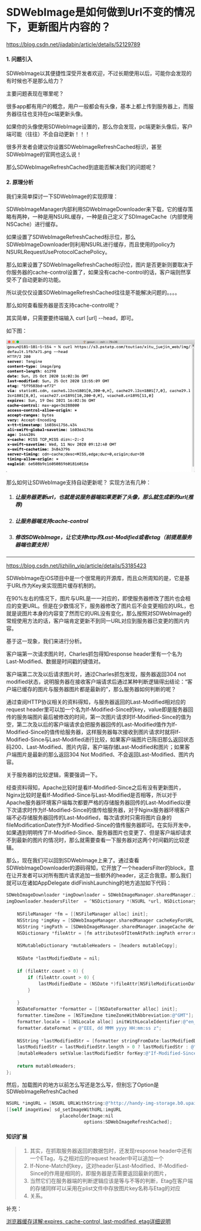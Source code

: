 # SDWebImage是如何做到Url不变的情况下，更新图片内容的？



https://blog.csdn.net/jiadabin/article/details/52129789



#### 1. 问题引入


SDWebImage以其便捷性深受开发者欢迎，不过长期使用以后，可能你会发现的有时候也不是那么给力？

  主要问题表现在哪里呢？

 很多app都有用户的概念，用户一般都会有头像，基本上都上传到服务器上，而服务器往往也支持在pc端更新头像。

 如果你的头像使用SDWebImage设置的，那么你会发现，pc端更新头像后，客户端可能（往往）不会自动更新！！！

 很多开发者会建议你设置SDWebImageRefreshCached标识，甚至SDWebImage的官网也这么说！

  那么SDWebImageRefreshCached到底能否解决我们的问题呢？



#### 2. 原理分析

我们来简单探讨一下SDWebImage的实现原理：

 SDWebImageManager内部利用SDWebImageDownloader来下载，它的缓存策略有两种，一种是用NSURL缓存，一种是自己定义了SDImageCache（内部使用NSCache）进行缓存。



 如果设置了SDWebImageRefreshCached标示位，那么SDWebImageDownloader则利用NSURL进行缓存，而且使用的policy为NSURLRequestUseProtocolCachePolicy。

 

 那么如果设置了SDWebImageRefreshCached标识位，图片是否更新则要取决于你服务器的cache-control设置了，如果没有cache-control的话，客户端则然享受不了自动更新的功能。

 所以说仅仅设置SDWebImageRefreshCached往往是不能解决问题的。。。。

 那么如何查看服务器是否支持cache-control呢？

 其实简单，只需要要终端输入 curl [url] --head，即可。

如下图：

![](./img/sd_curl_img.png)



那么如何让SDWebImage支持自动更新呢？
 实现方法有几种：

1. ##### 让服务器更新url，也就是说服务器端如果更新了头像，那么就生成新的url(推荐)

2. ##### 让服务器端支持cache-control

3. ##### 修改SDWebImage，让它支持http的Last-Modified或者etag（前提是服务器端也要支持）



----



https://blog.csdn.net/lizhilin_vip/article/details/53185423



 SDWebImage在iOS项目中是一个很常用的开源库，而且众所周知的是，它是基于URL作为Key来实现图片缓存机制的。

在90%左右的情况下，图片与URL是一一对应的，即使服务器修改了图片也会相应的变更URL。但是在少数情况下，服务器修改了图片后不会变更相应的URL，也就是说图片本身的内容变了然而它的URL没有变化，那么按照对SDWebImage的常规使用方法的话，客户端肯定更新不到同一URL对应到服务器已变更的图片内容。



基于这一现象，我们来进行分析。

客户端第一次请求图片时，Charles抓包得知response header里有一个名为Last-Modified、数据是时间戳的键值对。

客户端第二次及以后请求图片时，通过Charles抓包发现，服务器返回304 not modified状态，说明服务器在接收客户端请求后通过某种判断逻辑得出结论：“客户端已缓存的图片与服务器图片都是最新的”，那么服务器如何判断的呢？

通过查阅HTTP协议相关的资料得知，与服务器返回的Last-Modified相对应的request header里可以加一个名为If-Modified-Since的key，value即是服务器回传的服务端图片最后被修改的时间，第一次图片请求时If-Modified-Since的值为空，第二次及以后的客户端请求会把服务器回传的Last-Modified值作为If-Modified-Since的值传给服务器，这样服务器每次接收到图片请求时就将If-Modified-Since与Last-Modified进行比较，如果客户端图片已陈旧那么返回状态码200、Last-Modified、图片内容，客户端存储Last-Modified和图片；如果客户端图片是最新的那么返回304 Not Modified、不会返回Last-Modified、图片内容。

关于服务器的比较逻辑，需要强调一下。

经查资料得知，Apache比较时是看If-Modified-Since之后有没有更新图片，Nginx比较时是看If-Modified-Since与Last-Modified是否相等，所以对于Apache服务器环境客户端每次都要严格的存储服务器回传的Last-Modified以便下次请求时作为If-Modified-Since的值传给服务器，对于Nginx服务器环境客户端不必存储服务器回传的Last-Modified，每次请求时只需将图片自身的fileModificationDate作为If-Modified-Since的值传服务器即可。在实际开发中，如果遇到明明传了If-Modified-Since、服务器图片也变更了、但是客户端却请求不到最新的图片的情况时，那么就需要查看一下服务器对这两个时间戳的比较逻辑。

那么，现在我们可以回到SDWebImage上来了。通过查看SDWebImageDownloader的源码得知，它开放了一个headersFilter的block，意在让开发者可以对所有图片请求追加一些额外的header，这正合我意。那么我们就可以在诸如AppDelegate didFinishLaunching的地方追加如下代码：

```objective-c
SDWebImageDownloader *imgDownloader = SDWebImageManager.sharedManager.imageDownloader;
imgDownloader.headersFilter  = ^NSDictionary *(NSURL *url, NSDictionary *headers) {
 
    NSFileManager *fm = [[NSFileManager alloc] init];
    NSString *imgKey = [SDWebImageManager.sharedManager cacheKeyForURL:url];
    NSString *imgPath = [SDWebImageManager.sharedManager.imageCache defaultCachePathForKey:imgKey];
    NSDictionary *fileAttr = [fm attributesOfItemAtPath:imgPath error:nil];
 
    NSMutableDictionary *mutableHeaders = [headers mutableCopy];
 
    NSDate *lastModifiedDate = nil;
 
    if (fileAttr.count > 0) {
        if (fileAttr.count > 0) {
            lastModifiedDate = (NSDate *)fileAttr[NSFileModificationDate];
        }
 
    }
    NSDateFormatter *formatter = [[NSDateFormatter alloc] init];
    formatter.timeZone = [NSTimeZone timeZoneWithAbbreviation:@"GMT"];
    formatter.locale = [[NSLocale alloc] initWithLocaleIdentifier:@"en_US"];
    formatter.dateFormat = @"EEE, dd MMM yyyy HH:mm:ss z";
 
    NSString *lastModifiedStr = [formatter stringFromDate:lastModifiedDate];
    lastModifiedStr = lastModifiedStr.length > 0 ? lastModifiedStr : @"";
    [mutableHeaders setValue:lastModifiedStr forKey:@"If-Modified-Since"];
 
    return mutableHeaders;
};
```

 

然后，加载图片的地方以前怎么写还是怎么写，但别忘了Option是SDWebImageRefreshCached

```objective-c
NSURL *imgURL = [NSURL URLWithString:@"http://handy-img-storage.b0.upaiyun.com/3.jpg"];
[[self imageView] sd_setImageWithURL:imgURL
                    placeholderImage:nil
                             options:SDWebImageRefreshCached];
```



#### 知识扩展

>1. 其实，在抓取服务器返回的数据包时，还发现response header中还有一个ETag，与之相对应的request header中可以追加一个
>2. If-None-Match的key，这对header与Last-Modified、If-Modified-Since的作用是相同的，即服务器是否需要返回最新的图片，
>3. 当然它们在服务器端的判断逻辑应该是等与不等的判断，Etag在客户端的存储同样可以采用在plist文件中存放图片key名称与Etag的对应
>4. 关系。





补充：

[浏览器缓存详解:expires, cache-control, last-modified, etag详细说明](https://blog.csdn.net/xiaoke815/article/details/76686901)

